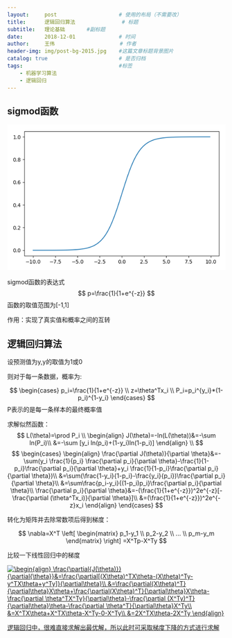 ```yaml
---
layout:     post                    # 使用的布局（不需要改）
title:      逻辑回归算法               # 标题 
subtitle:   理论基础       #副标题
date:       2018-12-01              # 时间
author:     王伟                     # 作者
header-img: img/post-bg-2015.jpg    #这篇文章标题背景图片
catalog: true                       # 是否归档
tags:                               #标签
    - 机器学习算法
    - 逻辑回归
---
```


## sigmod函数
![](/img/sigmode曲线图像.png)

sigmod函数的表达式  
$$
p=\frac{1}{1+e^{-z}}
$$
函数的取值范围为[-1,1]

作用：实现了真实值和概率之间的互转

## 逻辑回归算法

设预测值为y,y的取值为1或0

则对于每一条数据，概率为:

$$
\begin{cases}
p_i=\frac{1}{1+e^{-z}} \\
z=\theta^Tx_i \\
P_i=p_i^{y_i}*(1-p_i)^{1-y_i}
\end{cases}
$$
P表示的是每一条样本的最终概率值

求解似然函数：
$$
L(\theta)=\prod P_i \\
\begin{align} J(\theta)=-ln(L(\theta))&=-\sum ln(P_i)\\
&=-\sum [y_i ln(p_i)+(1-y_i)ln(1-p_i)]
\end{align} \\
$$
$$
\begin{cases}
\begin{align}
\frac{\partial J(\theta)}{\partial \theta}&=-\sum(y_i \frac{1}{p_i} \frac{\partial p_i}{\partial \theta}-\frac{1}{1-p_i}\frac{\partial p_i}{\partial \theta}+y_i \frac{1}{1-p_i}\frac{\partial p_i}{\partial \theta})\\
&=\sum(\frac{1-y_i}{1-p_i}-\frac{y_i}{p_i})\frac{\partial p_i}{\partial \theta}\\
&=\sum\frac{p_i-y_i}{(1-p_i)p_i}\frac{\partial p_i}{\partial \theta}\\
\frac{\partial p_i}{\partial \theta}&=-(\frac{1}{1+e^{-z}})^2e^{-z}[-\frac{\partial (\theta^Tx_i)}{\partial \theta}]\\
&=(\frac{1}{1+e^{-z}})^2e^{-z}x_i
\end{align}
\end{cases}
$$

转化为矩阵并去除常数项后得到梯度：

$$
\nabla=X^T
\left[
\begin{matrix}
p_1-y_1 \\
p_2-y_2 \\
... \\
p_m-y_m
\end{matrix}
\right]
=X^Tp-X^Ty
$$

比较一下线性回归中的梯度

<a href="https://www.codecogs.com/eqnedit.php?latex=\begin{align}&space;\frac{\partial{J(\theta)}}{\partial{\theta}}&=\frac{\partial[(X\theta)^TX\theta-(X\theta)^Ty-y^TX\theta&plus;y^Ty]}{\partial\theta}\\&space;&=\frac{\partial(X\theta)^T}{\partial\theta}X\theta&plus;\frac{\partial(X\theta)^T}{\partial\theta}X\theta-\frac{\partial&space;\theta^TX^Ty}{\partial\theta}-\frac{\partial&space;(X^Ty)^T}{\partial\theta}\theta-\frac{\partial&space;\theta^T}{\partial\theta}X^Ty\\&space;&=X^TX\theta&plus;X^TX\theta-X^Ty-0-X^Ty\\&space;&=2X^TX\theta-2X^Ty&space;\end{align}" target="_blank"><img src="https://latex.codecogs.com/gif.latex?\begin{align}&space;\frac{\partial{J(\theta)}}{\partial{\theta}}&=\frac{\partial[(X\theta)^TX\theta-(X\theta)^Ty-y^TX\theta&plus;y^Ty]}{\partial\theta}\\&space;&=\frac{\partial(X\theta)^T}{\partial\theta}X\theta&plus;\frac{\partial(X\theta)^T}{\partial\theta}X\theta-\frac{\partial&space;\theta^TX^Ty}{\partial\theta}-\frac{\partial&space;(X^Ty)^T}{\partial\theta}\theta-\frac{\partial&space;\theta^T}{\partial\theta}X^Ty\\&space;&=X^TX\theta&plus;X^TX\theta-X^Ty-0-X^Ty\\&space;&=2X^TX\theta-2X^Ty&space;\end{align}" title="\begin{align} \frac{\partial{J(\theta)}}{\partial{\theta}}&=\frac{\partial[(X\theta)^TX\theta-(X\theta)^Ty-y^TX\theta+y^Ty]}{\partial\theta}\\ &=\frac{\partial(X\theta)^T}{\partial\theta}X\theta+\frac{\partial(X\theta)^T}{\partial\theta}X\theta-\frac{\partial \theta^TX^Ty}{\partial\theta}-\frac{\partial (X^Ty)^T}{\partial\theta}\theta-\frac{\partial \theta^T}{\partial\theta}X^Ty\\ &=X^TX\theta+X^TX\theta-X^Ty-0-X^Ty\\ &=2X^TX\theta-2X^Ty \end{align}" />

逻辑回归中，很难直接求解出最优解，所以此时可采取梯度下降的方式进行求解

